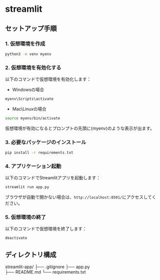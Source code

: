 # streamlit

## セットアップ手順

### 1. 仮想環境を作成
```bash
python3 -m venv myenv
```

### 2. 仮想環境を有効化する
以下のコマンドで仮想環境を有効化します：
- Windowsの場合
```bash
myenv\Scripts\activate
```

- Mac\Linuxの場合
```bash
source myenv/bin/activate
```

仮想環境が有効になるとプロンプトの先頭に(myenv)のような表示が出ます。

### 3. 必要なパッケージのインストール
```bash
pip install -r requirements.txt
```

### 4. アプリケーション起動
以下のコマンドでStreamlitアプリを起動します：
```bash
streamlit run app.py
```
ブラウザが自動で開かない場合は、`http://localhost:8501/`にアクセスしてください。

### 5. 仮想環境の終了
以下のコマンドで仮想環境を終了します：
```bash
deactivate
```

## ディレクトリ構成
streamlit-app/
├── .gitignore
├── app.py               
├── README.md
└── requirements.txt
